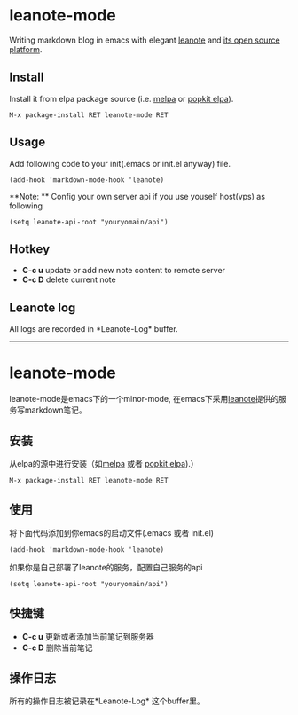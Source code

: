 # leanote-mode
Writing markdown blog in emacs with elegant [leanote](https://leanote.com/[leanote])
and [its open source platform](http://leanote.org/).

## Install
Install it from elpa package source (i.e. [melpa](https://melpa.org/) or [popkit elpa](https://elpa.popkit.org/)).  
```elisp
M-x package-install RET leanote-mode RET
```

## Usage
Add following code to your init(.emacs or init.el anyway) file.
```elisp
(add-hook 'markdown-mode-hook 'leanote)
```
**Note: ** Config your own server api if you use youself host(vps) as following  
```elisp
(setq leanote-api-root "youryomain/api")
```

## Hotkey
* **C-c u** update or add new note content to remote server
* **C-c D** delete current note

## Leanote log
All logs are recorded in \*Leanote-Log* buffer.

-----------------------------------------------------------------------

# leanote-mode
leanote-mode是emacs下的一个minor-mode,
在emacs下采用[leanote](https://leanote.com/)提供的服务写markdown笔记。

## 安装
从elpa的源中进行安装（如[melpa](https://melpa.org/) 或者 [popkit elpa](https://elpa.popkit.org/)).）  
```elisp
M-x package-install RET leanote-mode RET
```

## 使用
将下面代码添加到你emacs的启动文件(.emacs 或者 init.el)
```elisp
(add-hook 'markdown-mode-hook 'leanote)
```
如果你是自己部署了leanote的服务，配置自己服务的api
```elisp
(setq leanote-api-root "youryomain/api")
```

## 快捷键
* **C-c u** 更新或者添加当前笔记到服务器
* **C-c D** 删除当前笔记

## 操作日志
所有的操作日志被记录在\*Leanote-Log* 这个buffer里。
